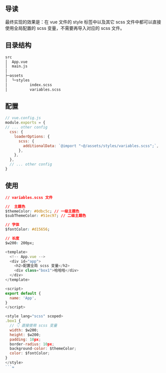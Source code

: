 ## 导读

最终实现的效果是：在 vue 文件的 style 标签中以及其它 scss 文件中都可以直接使用全局配置的 scss 变量，不需要再导入对应的 scss 文件。

## 目录结构

```bash
src
│  App.vue
│  main.js
│
├─assets
│  └─styles
│          index.scss
│          variables.scss
```

## 配置

```js
// vue.config.js
module.exports = {
// ... other config
  css: {
    loaderOptions: {
      scss: {
        additionalData: `@import "~@/assets/styles/variables.scss";`,
      },
    },
  },
  // ... other config
}
```

## 使用

```css
// variables.scss 文件

//  主题色
$themeColor: #0dbc5c; // 一级主题色
$subThemeColor: #51ec97; // 二级主题色

// 字体
$fontColor: #d15656;

// 长度
$w200: 200px;
```

```js
<template>
  <!-- App.vue -->
  <div id="app">
    <h2>配置全局 scss 变量</h2>
    <div class="box1">哈哈哈</div>
  </div>
</template>

<script>
export default {
  name: 'App',
}
</script>

<style lang="scss" scoped>
.box1 {
  // 👇 直接使用 scss 变量
  width: $w200;
  height: $w200;
  padding: 10px;
  border-radius: 10px;
  background-color: $themeColor;
  color: $fontColor;
}
</style>
```≈